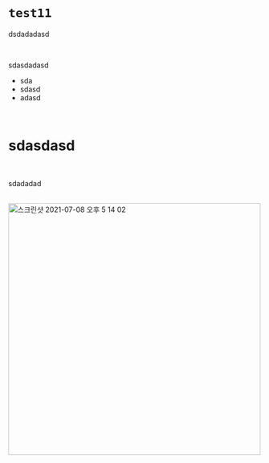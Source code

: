 # `test11`

dsdadadasd

<br>

sdasdadasd

- sda
- sdasd
- adasd 

<br>

# sdasdasd


<br>

sdadadad 

<br>


<img width="502" alt="스크린샷 2021-07-08 오후 5 14 02" src="https://user-images.githubusercontent.com/58066704/124887257-f5eccc00-e00f-11eb-9aae-742d3c5d7dcd.png">
